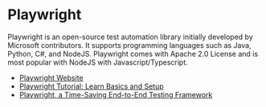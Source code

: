 # Playwright

Playwright is an open-source test automation library initially developed by Microsoft contributors. It supports programming languages such as Java, Python, C#, and NodeJS. Playwright comes with Apache 2.0 License and is most popular with NodeJS with Javascript/Typescript.

- [Playwright Website](https://playwright.dev/)
- [Playwright Tutorial: Learn Basics and Setup](https://www.browserstack.com/guide/playwright-tutorial)
- [Playwright, a Time-Saving End-to-End Testing Framework](https://thenewstack.io/playwright-a-time-saving-end-to-end-testing-framework/)
